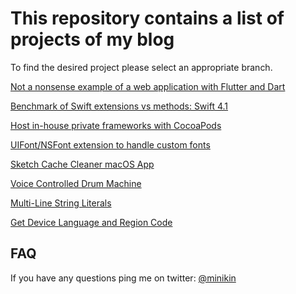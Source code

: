 # This repository contains a list of projects of my blog

To find the desired project please select an appropriate branch.

[Not a nonsense example of a web application with Flutter and Dart](https://github.com/minikin/blog/blob/develop/posts/MultiLineStringLiterals.md)

[Benchmark of Swift extensions vs methods: Swift 4.1](https://github.com/minikin/blog/blob/develop/posts/MultiLineStringLiterals.md)

[Host in-house private frameworks with CocoaPods](https://github.com/minikin/blog/blob/develop/posts/MultiLineStringLiterals.md)

[UIFont/NSFont extension to handle custom fonts](https://github.com/minikin/blog/blob/develop/posts/MultiLineStringLiterals.md)

[Sketch Cache Cleaner macOS App](https://github.com/minikin/blog/blob/develop/posts/MultiLineStringLiterals.md)

[Voice Controlled Drum Machine](https://github.com/minikin/blog/blob/develop/posts/MultiLineStringLiterals.md)

[Multi-Line String Literals](https://github.com/minikin/blog/blob/develop/posts/MultiLineStringLiterals.md)

[Get Device Language and Region Code](https://github.com/minikin/blog/blob/develop/posts/GetDeviceLanguageAndRegionCode.md)

## FAQ

If you have any questions ping me on twitter: [@minikin](https://twitter.com/minikin)
